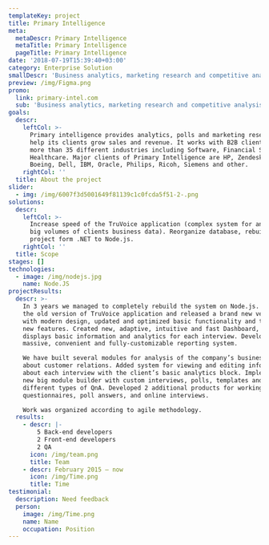 ```yaml
---
templateKey: project
title: Primary Intelligence
meta:
  metaDescr: Primary Intelligence
  metaTitle: Primary Intelligence
  pageTitle: Primary Intelligence
date: '2018-07-19T15:39:40+03:00'
category: Enterprise Solution
smallDescr: 'Business analytics, marketing research and competitive analysis'
preview: /img/Figma.png
promo:
  link: primary-intel.com
  sub: 'Business analytics, marketing research and competitive analysis'
goals:
  descr:
    leftCol: >-
      Primary intelligence provides analytics, polls and marketing research to
      help its clients grow sales and revenue. It works with B2B clients form
      more than 35 different industries including Software, Financial Services,
      Healthcare. Major clients of Primary Intelligence are HP, Zendesk, Adobe,
      Boeing, Dell, IBM, Oracle, Philips, Ricoh, Siemens and other.
    rightCol: ''
  title: About the project
slider:
  - img: /img/6007f3d5001649f81139c1c0fcda5f51-2-.png
solutions:
  descr:
    leftCol: >-
      Increase speed of the TruVoice application (complex system for analysis of
      big volumes of clients business data). Reorganize database, rebuild
      project form .NET to Node.js.
    rightCol: ''
  title: Scope
stages: []
technologies:
  - image: /img/nodejs.jpg
    name: Node.JS
projectResults:
  descr: >-
    In 3 years we managed to completely rebuild the system on Node.js. Updated
    the old version of TruVoice application and released a brand new version
    with modern design, updated and optimized basic functionality and tons of
    new features. Created new, adaptive, intuitive and fast Dashboard, that
    displays basic information and analytics for each interview. Developed
    massive, convenient and fully-customizable reporting system.

    We have built several modules for analysis of the company’s business data
    about customer relations. Added system for viewing and editing information
    about each interview with the client’s basic analytics block. Implemented
    new big module builder with custom interviews, polls, templates and
    different types of QnA. Developed 2 additional products for working with
    questionnaires, poll answers, and online interviews.

    Work was organized according to agile methodology.
  results:
    - descr: |-
        5 Back-end developers
        2 Front-end developers
        2 QA
      icon: /img/team.png
      title: Team
    - descr: February 2015 — now
      icon: /img/Time.png
      title: Time
testimonial:
  description: Need feedback
  person:
    image: /img/Time.png
    name: Name
    occupation: Position
---
```


